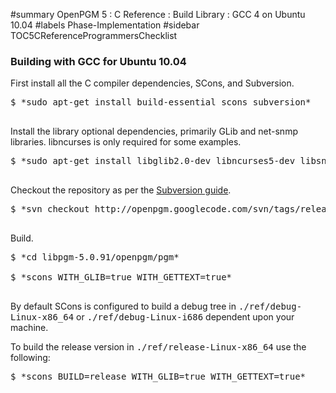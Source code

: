 ﻿#summary OpenPGM 5 : C Reference : Build Library : GCC 4 on Ubuntu 10.04
#labels Phase-Implementation
#sidebar TOC5CReferenceProgrammersChecklist
### Building with GCC for Ubuntu 10.04 ###
First install all the C compiler dependencies, SCons, and Subversion.
<pre>
$ *sudo apt-get install build-essential scons subversion*<br>
</pre>
Install the library optional dependencies, primarily GLib and net-snmp libraries.  libncurses is only required for some examples.
<pre>
$ *sudo apt-get install libglib2.0-dev libncurses5-dev libsnmp-dev*<br>
</pre>
Checkout the repository as per the [Subversion guide](http://code.google.com/p/openpgm/source/checkout).
<pre>
$ *svn checkout http://openpgm.googlecode.com/svn/tags/release-5-0-91 libpgm-5.0.91 *<br>
</pre>
Build.
<pre>
$ *cd libpgm-5.0.91/openpgm/pgm*<br>
$ *scons WITH_GLIB=true WITH_GETTEXT=true*<br>
</pre>
By default SCons is configured to build a debug tree in <tt>./ref/debug-Linux-x86_64</tt> or <tt>./ref/debug-Linux-i686</tt> dependent upon your machine.

To build the release version in <tt>./ref/release-Linux-x86_64</tt> use the following:
<pre>
$ *scons BUILD=release WITH_GLIB=true WITH_GETTEXT=true*<br>
</pre>
